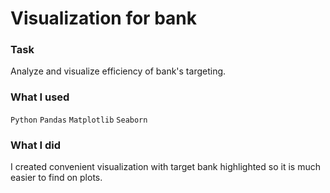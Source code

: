 # Visualization for bank

### Task
Analyze and visualize efficiency of bank's targeting.

### What I used
`Python` `Pandas` `Matplotlib` `Seaborn`

### What I did
I created convenient visualization with target bank highlighted so it is much easier to find on plots.
